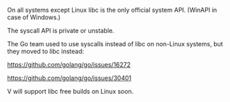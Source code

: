 On all systems except Linux libc is the only official system API. (WinAPI in case of Windows.)

The syscall API is private or unstable.

The Go team used to use syscalls instead of libc on non-Linux systems, but they moved to libc instead:

https://github.com/golang/go/issues/16272

https://github.com/golang/go/issues/30401

V will support libc free builds on Linux soon.